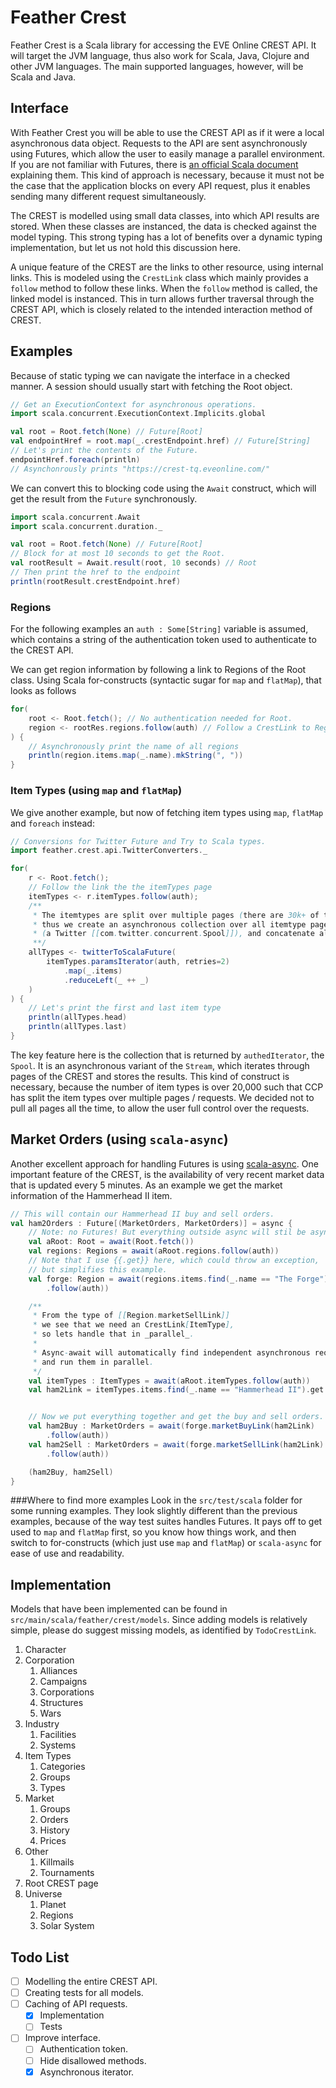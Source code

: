 Feather Crest
=============
Feather Crest is a Scala library for accessing the EVE Online CREST API.
It will target the JVM language, thus also work for Scala, Java, Clojure and other JVM languages.
The main supported languages, however, will be Scala and Java.

## Interface
With Feather Crest you will be able to use the CREST API as if it were a local asynchronous data object.
Requests to the API are sent asynchronously using Futures,
which allow the user to easily manage a parallel environment.
If you are not familiar with Futures, there is [an official Scala document](http://docs.scala-lang.org/overviews/core/futures.html) explaining them.
This kind of approach is necessary,
because it must not be the case that the application blocks on every API request,
plus it enables sending many different request simultaneously.

The CREST is modelled using small data classes, into which API results are stored.
When these classes are instanced, the data is checked against the model typing.
This strong typing has a lot of benefits over a dynamic typing implementation,
but let us not hold this discussion here.

A unique feature of the CREST are the links to other resource, using internal links.
This is modeled using the `CrestLink` class which mainly provides a `follow` method to follow these links.
When the `follow` method is called, the linked model is instanced.
This in turn allows further traversal through the CREST API,
which is closely related to the intended interaction method of CREST.

## Examples
Because of static typing we can navigate the interface in a checked manner.
A session should usually start with fetching the Root object.
```scala
// Get an ExecutionContext for asynchronous operations.
import scala.concurrent.ExecutionContext.Implicits.global

val root = Root.fetch(None) // Future[Root]
val endpointHref = root.map(_.crestEndpoint.href) // Future[String]
// Let's print the contents of the Future.
endpointHref.foreach(println)
// Asynchonrously prints "https://crest-tq.eveonline.com/"
```

We can convert this to blocking code using the `Await` construct,
which will get the result from the `Future` synchronously.
```scala
import scala.concurrent.Await
import scala.concurrent.duration._

val root = Root.fetch(None) // Future[Root]
// Block for at most 10 seconds to get the Root.
val rootResult = Await.result(root, 10 seconds) // Root
// Then print the href to the endpoint
println(rootResult.crestEndpoint.href)
```

### Regions
For the following examples an `auth : Some[String]` variable is assumed,
which contains a string of the authentication token used to authenticate to the CREST API.

We can get region information by following a link to Regions of the Root class.
Using Scala for-constructs (syntactic sugar for `map` and `flatMap`),
that looks as follows
```scala
for(
	root <- Root.fetch(); // No authentication needed for Root.
	region <- rootRes.regions.follow(auth) // Follow a CrestLink to Regions
) {
	// Asynchronously print the name of all regions
	println(region.items.map(_.name).mkString(", "))
}
```

### Item Types (using `map` and `flatMap`)
We give another example, but now of fetching item types using `map`,
`flatMap` and `foreach` instead:
```scala
// Conversions for Twitter Future and Try to Scala types.
import feather.crest.api.TwitterConverters._

for(
	r <- Root.fetch();
	// Follow the link the the itemTypes page
	itemTypes <- r.itemTypes.follow(auth);
	/**
	 * The itemtypes are split over multiple pages (there are 30k+ of them),
	 * thus we create an asynchronous collection over all itemtype pages
	 * (a Twitter [[com.twitter.concurrent.Spool]]), and concatenate all items.
	 **/
	allTypes <- twitterToScalaFuture(
		itemTypes.paramsIterator(auth, retries=2)
			.map(_.items)
			.reduceLeft(_ ++ _)
	)
) {
	// Let's print the first and last item type
	println(allTypes.head)
	println(allTypes.last)
}
```
The key feature here is the collection that is returned by `authedIterator`, the `Spool`.
It is an asynchronous variant of the `Stream`, which iterates through pages of the CREST and stores the results.
This kind of construct is necessary, because the number of item types is over 20,000
such that CCP has split the item types over multiple pages / requests.
We decided not to pull all pages all the time, to allow the user full control over the requests.

## Market Orders (using `scala-async`)
Another excellent approach for handling Futures is using [scala-async](https://github.com/scala/async).
One important feature of the CREST, is the availability of very recent market data
that is updated every 5 minutes.
As an example we get the market information of the Hammerhead II item.
```scala
// This will contain our Hammerhead II buy and sell orders.
val ham2Orders : Future[(MarketOrders, MarketOrders)] = async {
	// Note: no Futures! But everything outside async will stil be asynchronous.
	val aRoot: Root = await(Root.fetch())
	val regions: Regions = await(aRoot.regions.follow(auth))
	// Note that I use {{.get}} here, which could throw an exception,
	// but simplifies this example.
	val forge: Region = await(regions.items.find(_.name == "The Forge").get
		.follow(auth))

	/**
	 * From the type of [[Region.marketSellLink]]
	 * we see that we need an CrestLink[ItemType],
	 * so lets handle that in _parallel_.
	 *
	 * Async-await will automatically find independent asynchronous requests,
	 * and run them in parallel.
	 */
	val itemTypes : ItemTypes = await(aRoot.itemTypes.follow(auth))
	val ham2Link = itemTypes.items.find(_.name == "Hammerhead II").get


	// Now we put everything together and get the buy and sell orders.
	val ham2Buy : MarketOrders = await(forge.marketBuyLink(ham2Link)
		.follow(auth))
	val ham2Sell : MarketOrders = await(forge.marketSellLink(ham2Link)
		.follow(auth))

	(ham2Buy, ham2Sell)
}
```

###Where to find more examples
Look in the `src/test/scala` folder for some running examples.
They look slightly different than the previous examples, because of the way test suites handles Futures.
It pays off to get used to `map` and `flatMap` first, so you know how things work,
and then switch to for-constructs (which just use `map` and `flatMap`)
or `scala-async` for ease of use and readability.

## Implementation
Models that have been implemented can be found in `src/main/scala/feather/crest/models`.
Since adding models is relatively simple, please do suggest missing models,
as identified by `TodoCrestLink`.

1. Character
1. Corporation
	1. Alliances
	1. Campaigns
	1. Corporations
	1. Structures
	1. Wars
1. Industry
	1. Facilities
	1. Systems
1. Item Types
	1. Categories
	1. Groups
	1. Types
1. Market
	1. Groups
	1. Orders
	1. History
	1. Prices
1. Other
	1. Killmails
	1. Tournaments
1. Root CREST page
1. Universe
	1. Planet
	1. Regions
	1. Solar System

## Todo List 
- [ ] Modelling the entire CREST API.
- [ ] Creating tests for all models.
- [ ] Caching of API requests.
	- [x] Implementation
	- [ ] Tests
- [ ] Improve interface.
	- [ ] Authentication token.
	- [ ] Hide disallowed methods.
	- [x] Asynchronous iterator.
